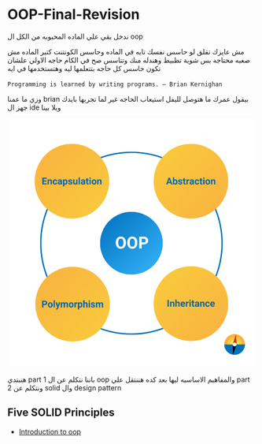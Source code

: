# OOP-Final-Revision
ندخل بقي علي الماده المحبوبه من الكل ال oop  

مش عايزك تقلق لو حاسس نفسك  تايه في الماده وحاسس الكونتنت كتير  الماده مش صعبه محتاجه بس شوية تظبيط وهندله منك  وتتاسس صح في الكام حاجه الاولي علشان تكون حاسس كل حاجه بتتعلمها ليه وهتستخدمها في ايه  

`Programming is learned by writing programs. ― Brian Kernighan`

وزي ما عمنا brian بيقول عمرك ما هتوصل لليفل استيعاب الحاجه غير لما تجربها بايدك جهز ال ide ويلا بينا

<p align="center">
  <img src="./ReadmeResources/oopPrinc.png" alt="Alt text" />
</p>

هنبتدي part 1 باننا نتكلم عن ال oop والمفاهيم الاساسيه ليها  بعد كده هننتقل علي part 2 ونتكلم عن solid وال design pattern 



## Five SOLID Principles

- [Introduction to oop](./oop/introduction.md)  
<!-- - [Open/Closed Principle (OCP)](./solid/ocp.md)  
- [Liskov Substitution Principle (LSP)](./solid/lsp.md)
- [Interface Segregation Principle (ISP)](./solid/isp.md)  
- [Dependency Inversion Principle (DIP)](./solid/dip.md)    -->